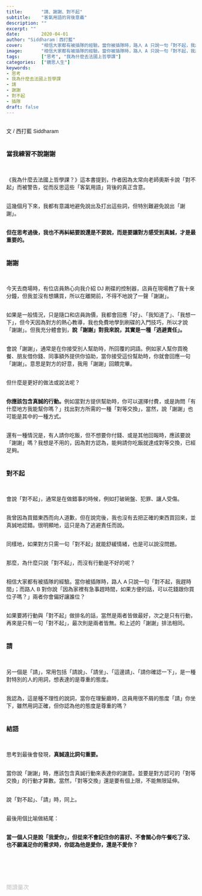 ```yaml
---
title:       "請、謝謝、對不起"
subtitle:    "客氣用語的背後意義"
description: ""
excerpt: ""
date:        2020-04-01
author: "Siddharam｜西打藍"
cover:       "相信大家都有被插隊的經驗。當你被插隊時，路人 A 只說一句「對不起，我趕時間」；而路人 B 對你說「因為家裡有急事趕時間，如果方便的話，可以花錢跟你買位子嗎？」兩者你會偏好讓誰位？"
image:       "相信大家都有被插隊的經驗。當你被插隊時，路人 A 只說一句「對不起，我趕時間」；而路人 B 對你說「因為家裡有急事趕時間，如果方便的話，可以花錢跟你買位子嗎？」兩者你會偏好讓誰位？"
tags:        ["思考", "我為什麼去法國上哲學課"]
categories:  ["鏡思人生"]
keywords:
- 思考
- 我為什麼去法國上哲學課
- 請
- 謝謝
- 對不起
- 插隊
draft: false
---
```


<article style="font-family: 'Noto Sans TC', '微軟正黑體', sans-serif; font-weight: 300;">

<br>文 / 西打藍 Siddharam<br><br>

<h3 class="article-h1-color">當我練習不說謝謝</h3><br>

《我為什麼去法國上哲學課？》這本書提到，作者因為太常向老師奧斯卡說「對不起」而被警告，從而反思這些「客氣用語」背後的真正含意。<br><br>

這幾個月下來，我都有意識地避免說出及打出這些詞，但特別難避免說出「謝謝」。<br><br>

<b>但在思考過後，我也不再糾結要說還是不要說，而是要讓對方感受到真誠，才是最重要的。</b><br><br>


<h3 class="article-h1-color">謝謝</h3><br>

今天去商場時，有位店員熱心向我介紹 DJ 刷碟的控制器，店員在現場教了我十來分鐘，但我並沒有想購買，所以在離開前，不得不地說了一聲「謝謝」。<br><br>

如果是一般情況，只是隨口和店員詢價，我都會回應「好」、「我知道了」、「我想一下」，但今天因為對方的熱心教導，我也免費地學到刷碟的入門技巧，所以才說「謝謝」。但我充分體會到，<b>說「謝謝」對我來說，其實是一種「逃避責任」。</b><br><br>

會說「謝謝」，通常是在你接受別人幫助時，所回覆的詞語。例如家人幫你買晚餐、朋友借你錢、同事額外提供你協助，當你接受這份幫助時，你就會回應一句「謝謝」。意思是對方的好意，我用「謝謝」回饋完畢。<br><br>

但什麼是更好的做法或說法呢？<br><br>

<b>你應該包含真誠的行動。</b>例如當對方提供幫助時，你可以選擇付費，或是詢問「有什麼地方我能幫你嗎？」找出對方所需的一種「對等交換」，當然，說「謝謝」也可能是其中的一種方式。<br><br>

還有一種情況是，有人請你吃飯，但不想要你付錢、或是其他回報時，應該要說「謝謝」嗎？我想是不用的，因為對方認為，能夠請你吃飯就達成對等交換，已經足夠。<br><br>


<h3 class="article-h1-color">對不起</h3><br>

會說「對不起」，通常是在做錯事的時候，例如打破碗盤、犯罪、讓人受傷。<br><br>

我曾因為買錯東西而向人道歉，但在說完後，我也沒有去把正確的東西買回來，並真誠地認錯。很明顯地，這只是為了逃避責任而說。<br><br>

同樣地，如果對方只需一句「對不起」就能舒緩情緒，也是可以說沒問題。<br><br>

那麼，為什麼只說「對不起」，而沒有行動是不好的呢？<br><br>

相信大家都有被插隊的經驗。當你被插隊時，路人 A 只說一句「對不起，我趕時間」；而路人 B 對你說「因為家裡有急事趕時間，如果方便的話，可以花錢跟你買位子嗎？」兩者你會偏好讓誰位？<br><br>

如果要將行動與「對不起」做排名的話，當然是兩者皆做最好，次之是只有行動，再來是只有一句「對不起」，最次則是兩者皆無。和上述的「謝謝」排法相同。<br><br>

<h3 class="article-h1-color">請</h3><br>

另一個是「請」，常用包括「請說」、「請坐」、「這邊請」、「請你確認一下」，是一種對特別的人的用詞，想表達的是尊重的態度。<br><br>

我認為，這是種不理性的說詞，當你在理髮廳時，店員用很不屑的態度「請」你坐下，雖然用詞正確，但你認為他的態度是尊重的嗎？<br><br>


<h3 class="article-h1-color">結語</h3><br>

思考到最後會發現，<b>真誠遠比詞句重要。</b><br><br>

當你說「謝謝」時，應該包含真誠行動來表達你的謝意。並要是對方認可的「對等交換」的行動才算數。當然，「對等交換」還是要有個上限，不能無限延伸。<br><br>

說「對不起」、「請」時，同上。<br><br>

最後用個比喻做結尾：<br><br>

<b>當一個人只是說「我愛你」，但從來不會記住你的喜好、不會關心你午餐吃了沒、也不願滿足你的需求時，你認為他是愛你，還是不愛你？</b><br><br>


<br><br><br>

</article>

<div style="color: #bfbfbf; font-size: 15px;" id="busuanzi_container_page_pv">
  閱讀量<span id="busuanzi_value_page_pv"></span>次
</div>

<script src="../../js/post.js"></script>




